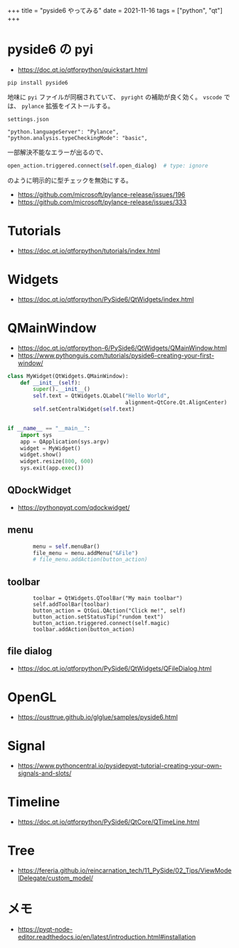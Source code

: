 +++
title = "pyside6 やってみる"
date = 2021-11-16
tags = ["python", "qt"]
+++

# pyside6 の pyi

* <https://doc.qt.io/qtforpython/quickstart.html>

`pip install pyside6`

地味に `pyi` ファイルが同梱されていて、 `pyright` の補助が良く効く。
`vscode` では、 `pylance` 拡張をイストールする。

`settings.json`
```
"python.languageServer": "Pylance",
"python.analysis.typeCheckingMode": "basic",
```

一部解決不能なエラーが出るので、

```python
open_action.triggered.connect(self.open_dialog)  # type: ignore
```

のように明示的に型チェックを無効にする。

* <https://github.com/microsoft/pylance-release/issues/196>
* <https://github.com/microsoft/pylance-release/issues/333>

# Tutorials

* <https://doc.qt.io/qtforpython/tutorials/index.html>

# Widgets

* <https://doc.qt.io/qtforpython/PySide6/QtWidgets/index.html>

# QMainWindow

* <https://doc.qt.io/qtforpython-6/PySide6/QtWidgets/QMainWindow.html>
* <https://www.pythonguis.com/tutorials/pyside6-creating-your-first-window/>


```python
class MyWidget(QtWidgets.QMainWindow):
    def __init__(self):
        super().__init__()
        self.text = QtWidgets.QLabel("Hello World",
                                     alignment=QtCore.Qt.AlignCenter)
        self.setCentralWidget(self.text)


if __name__ == "__main__":
    import sys
    app = QApplication(sys.argv)
    widget = MyWidget()
    widget.show()
    widget.resize(800, 600)
    sys.exit(app.exec())
```

## QDockWidget

* <https://pythonpyqt.com/qdockwidget/>

## menu

```python
        menu = self.menuBar()
        file_menu = menu.addMenu("&File")
        # file_menu.addAction(button_action)
```

## toolbar

```
        toolbar = QtWidgets.QToolBar("My main toolbar")
        self.addToolBar(toolbar)
        button_action = QtGui.QAction("Click me!", self)
        button_action.setStatusTip("rundom text")
        button_action.triggered.connect(self.magic)
        toolbar.addAction(button_action)
```

## file dialog

* <https://doc.qt.io/qtforpython/PySide6/QtWidgets/QFileDialog.html>

# OpenGL

* <https://ousttrue.github.io/glglue/samples/pyside6.html>

# Signal

* <https://www.pythoncentral.io/pysidepyqt-tutorial-creating-your-own-signals-and-slots/>

# Timeline

* <https://doc.qt.io/qtforpython/PySide6/QtCore/QTimeLine.html>

# Tree

* <https://fereria.github.io/reincarnation_tech/11_PySide/02_Tips/ViewModelDelegate/custom_model/>

# メモ

* <https://pyqt-node-editor.readthedocs.io/en/latest/introduction.html#installation>

